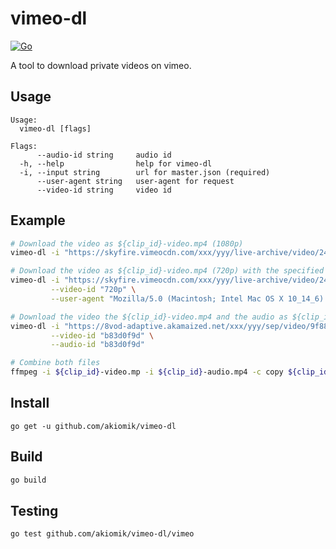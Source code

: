 vimeo-dl
========

[![Go](https://github.com/akiomik/vimeo-dl/workflows/Go/badge.svg?branch=master)](https://github.com/akiomik/vimeo-dl/actions?query=workflow%3AGo)

A tool to download private videos on vimeo.

## Usage

```
Usage:
  vimeo-dl [flags]

Flags:
      --audio-id string     audio id
  -h, --help                help for vimeo-dl
  -i, --input string        url for master.json (required)
      --user-agent string   user-agent for request
      --video-id string     video id
```

## Example

```sh
# Download the video as ${clip_id}-video.mp4 (1080p)
vimeo-dl -i "https://skyfire.vimeocdn.com/xxx/yyy/live-archive/video/240p,360p,540p,720p,1080p/master.json?base64_init=1&query_string_ranges=1"
```

```sh
# Download the video as ${clip_id}-video.mp4 (720p) with the specified user-agent
vimeo-dl -i "https://skyfire.vimeocdn.com/xxx/yyy/live-archive/video/240p,360p,540p,720p,1080p/master.json?base64_init=1&query_string_ranges=1" \
         --video-id "720p" \
         --user-agent "Mozilla/5.0 (Macintosh; Intel Mac OS X 10_14_6) AppleWebKit/537.36 (KHTML, like Gecko) Chrome/84.0.4147.89 Safari/537.36"
```

```sh
# Download the video the ${clip_id}-video.mp4 and the audio as ${clip_id}-audio.mp4
vimeo-dl -i "https://8vod-adaptive.akamaized.net/xxx/yyy/sep/video/9f88d1ff,b83d0f9d,da44206b,f34fd50d,f9ebc26f/master.json?base64_init=1" \
         --video-id "b83d0f9d" \
         --audio-id "b83d0f9d"

# Combine both files
ffmpeg -i ${clip_id}-video.mp -i ${clip_id}-audio.mp4 -c copy ${clip_id}.mp4
```

## Install

```
go get -u github.com/akiomik/vimeo-dl
```

## Build

```sh
go build
```

## Testing

```sh
go test github.com/akiomik/vimeo-dl/vimeo
```
